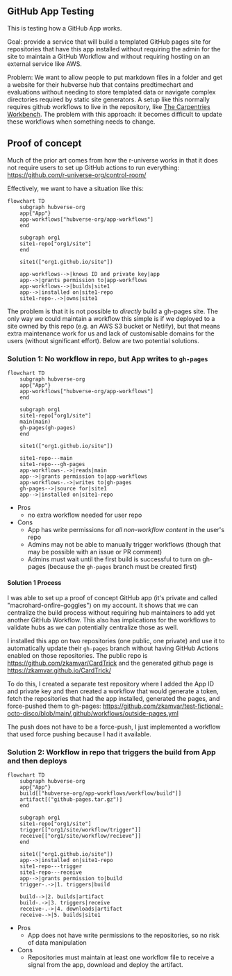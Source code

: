 ## GitHub App Testing

This is testing how a GitHub App works.

Goal: provide a service that will build a templated GitHub pages site for
repositories that have this app installed without requiring the admin for the
site to maintain a GitHub Workflow and without requiring hosting on an external
service like AWS.

Problem: We want to allow people to put markdown files in a folder and get a
website for their hubverse hub that contains predtimechart and evaluations
without needing to store templated data or navigate complex directories required
by static site generators. A setup like this normally requires github workflows
to live in the repository, like [The Carpentries
Workbench](https://carpentries.github.io/workbench). The problem with this
approach: it becomes difficult to update these workflows when something needs to
change. 


## Proof of concept

Much of the prior art comes from how the r-universe works in that it does not
require users to set up GitHub actions to run everything:
https://github.com/r-universe-org/control-room/

Effectively, we want to have a situation like this:

```mermaid
flowchart TD
    subgraph hubverse-org
    app{"App"}
    app-workflows["hubverse-org/app-workflows"]
    end

    subgraph org1
    site1-repo["org1/site"]
    end

    site1(["org1.github.io/site"])

    app-workflows-->|knows ID and private key|app
    app-->|grants permission to|app-workflows
    app-workflows-->|builds|site1
    app-->|installed on|site1-repo
    site1-repo-.->|owns|site1
```

The problem is that it is not possible to _directly_ build a gh-pages site. The
only way we could maintain a workflow this simple is if we deployed to a site
owned by this repo (e.g. an AWS S3 bucket or Netlify), but that means extra
maintenance work for us and lack of customisable domains for the users (without
significant effort). Below are two potential solutions.

### Solution 1: No workflow in repo, but App writes to `gh-pages`

```mermaid
flowchart TD
    subgraph hubverse-org
    app{"App"}
    app-workflows["hubverse-org/app-workflows"]
    end

    subgraph org1
    site1-repo["org1/site"]
    main(main)
    gh-pages(gh-pages)
    end

    site1(["org1.github.io/site"])

    site1-repo---main
    site1-repo---gh-pages
    app-workflows-.->|reads|main
    app-->|grants permission to|app-workflows
    app-workflows-.->|writes to|gh-pages
    gh-pages-->|source for|site1
    app-->|installed on|site1-repo
```

 - Pros
   - no extra workflow needed for user repo
 - Cons
   - App has write permissions for _all non-workflow content_ in the user's repo
   - Admins may not be able to manually trigger workflows (though that may be
     possible with an issue or PR comment)
   - Admins must wait until the first build is successful to turn on gh-pages
     (because the `gh-pages` branch must be created first)


#### Solution 1 Process

I was able to set up a proof of concept GitHub app (it's private and called
"macrohard-onfire-goggles") on my account. It shows that we can centralize the
build process without requiring hub maintainers to add yet another GitHub
Workflow. This also has implications for the workflows to validate hubs as we
can potentially centralize those as well.

I installed this app on two repositories (one public, one private) and use it
to automatically update their `gh-pages` branch without having GitHub Actions
enabled on those repositories. The public repo is
https://github.com/zkamvar/CardTrick and the generated github page is
https://zkamvar.github.io/CardTrick/

To do this, I created a separate test repository where I added the App ID and
private key and then created a workflow that would generate a token, fetch the
repositories that had the app installed, generated the pages, and force-pushed
them to gh-pages:
https://github.com/zkamvar/test-fictional-octo-disco/blob/main/.github/workflows/outside-pages.yml

The push does not have to be a force-push, I just implemented a workflow that
used force pushing because I had it available. 

### Solution 2: Workflow in repo that triggers the build from App and then deploys

```mermaid
flowchart TD
    subgraph hubverse-org
    app{"App"}
    build[["hubverse-org/app-workflows/workflow/build"]]
    artifact[("github-pages.tar.gz")]
    end

    subgraph org1
    site1-repo["org1/site"]
    trigger[["org1/site/workflow/trigger"]]
    receive[["org1/site/workflow/recieve"]]
    end

    site1(["org1.github.io/site"])
    app-->|installed on|site1-repo
    site1-repo---trigger
    site1-repo---receive
    app-->|grants permission to|build
    trigger-.->|1. triggers|build
    
    build-->|2. builds|artifact
    build-.->|3. triggers|receive
    receive-.->|4. downloads|artifact
    receive-->|5. builds|site1
```

 - Pros
   - App does not have write permissions to the repositories, so no risk of data
     manipulation
 - Cons
   - Repositories must maintain at least one workflow file to receive a signal
     from the app, download and deploy the artifact. 



